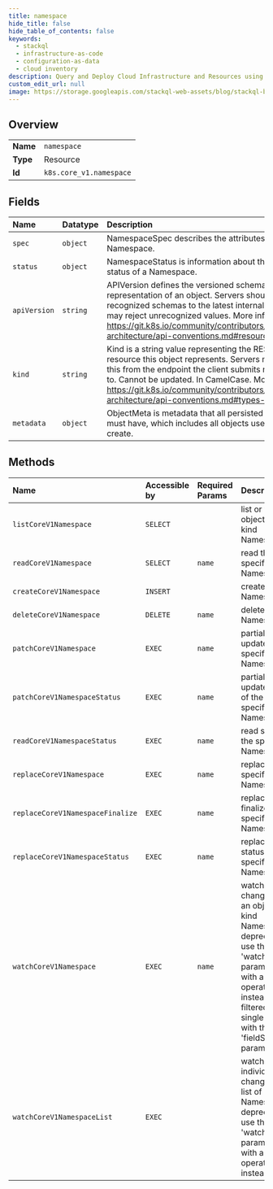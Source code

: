 ```yaml
---
title: namespace
hide_title: false
hide_table_of_contents: false
keywords:
  - stackql
  - infrastructure-as-code
  - configuration-as-data
  - cloud inventory
description: Query and Deploy Cloud Infrastructure and Resources using SQL
custom_edit_url: null
image: https://storage.googleapis.com/stackql-web-assets/blog/stackql-blog-post-featured-image.png
---
```

  
    

## Overview
<table><tbody>
<tr><td><b>Name</b></td><td><code>namespace</code></td></tr>
<tr><td><b>Type</b></td><td>Resource</td></tr>
<tr><td><b>Id</b></td><td><code>k8s.core_v1.namespace</code></td></tr>
</tbody></table>

## Fields
| Name | Datatype | Description |
|:-----|:---------|:------------|
| `spec` | `object` | NamespaceSpec describes the attributes on a Namespace. |
| `status` | `object` | NamespaceStatus is information about the current status of a Namespace. |
| `apiVersion` | `string` | APIVersion defines the versioned schema of this representation of an object. Servers should convert recognized schemas to the latest internal value, and may reject unrecognized values. More info: https://git.k8s.io/community/contributors/devel/sig-architecture/api-conventions.md#resources |
| `kind` | `string` | Kind is a string value representing the REST resource this object represents. Servers may infer this from the endpoint the client submits requests to. Cannot be updated. In CamelCase. More info: https://git.k8s.io/community/contributors/devel/sig-architecture/api-conventions.md#types-kinds |
| `metadata` | `object` | ObjectMeta is metadata that all persisted resources must have, which includes all objects users must create. |
## Methods
| Name | Accessible by | Required Params | Description |
|:-----|:--------------|:----------------|:------------|
| `listCoreV1Namespace` | `SELECT` |  | list or watch objects of kind Namespace |
| `readCoreV1Namespace` | `SELECT` | `name` | read the specified Namespace |
| `createCoreV1Namespace` | `INSERT` |  | create a Namespace |
| `deleteCoreV1Namespace` | `DELETE` | `name` | delete a Namespace |
| `patchCoreV1Namespace` | `EXEC` | `name` | partially update the specified Namespace |
| `patchCoreV1NamespaceStatus` | `EXEC` | `name` | partially update status of the specified Namespace |
| `readCoreV1NamespaceStatus` | `EXEC` | `name` | read status of the specified Namespace |
| `replaceCoreV1Namespace` | `EXEC` | `name` | replace the specified Namespace |
| `replaceCoreV1NamespaceFinalize` | `EXEC` | `name` | replace finalize of the specified Namespace |
| `replaceCoreV1NamespaceStatus` | `EXEC` | `name` | replace status of the specified Namespace |
| `watchCoreV1Namespace` | `EXEC` | `name` | watch changes to an object of kind Namespace. deprecated: use the 'watch' parameter with a list operation instead, filtered to a single item with the 'fieldSelector' parameter. |
| `watchCoreV1NamespaceList` | `EXEC` |  | watch individual changes to a list of Namespace. deprecated: use the 'watch' parameter with a list operation instead. |
